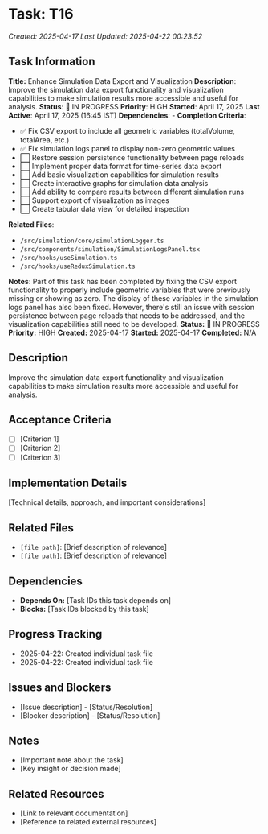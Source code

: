 # Task: T16
*Created: 2025-04-17*
*Last Updated: 2025-04-22 00:23:52*

## Task Information
**Title:** Enhance Simulation Data Export and Visualization
**Description**: Improve the simulation data export functionality and visualization capabilities to make simulation results more accessible and useful for analysis.
**Status**: 🔄 IN PROGRESS
**Priority**: HIGH
**Started**: April 17, 2025
**Last Active**: April 17, 2025 (16:45 IST)
**Dependencies**: -
**Completion Criteria**:
- ✅ Fix CSV export to include all geometric variables (totalVolume, totalArea, etc.)
- ✅ Fix simulation logs panel to display non-zero geometric values 
- ⬜ Restore session persistence functionality between page reloads
- ⬜ Implement proper data format for time-series data export
- ⬜ Add basic visualization capabilities for simulation results
- ⬜ Create interactive graphs for simulation data analysis
- ⬜ Add ability to compare results between different simulation runs
- ⬜ Support export of visualization as images
- ⬜ Create tabular data view for detailed inspection

**Related Files**:
- `/src/simulation/core/simulationLogger.ts`
- `/src/components/simulation/SimulationLogsPanel.tsx`
- `/src/hooks/useSimulation.ts`
- `/src/hooks/useReduxSimulation.ts`

**Notes**:
Part of this task has been completed by fixing the CSV export functionality to properly include geometric variables that were previously missing or showing as zero. The display of these variables in the simulation logs panel has also been fixed. However, there's still an issue with session persistence between page reloads that needs to be addressed, and the visualization capabilities still need to be developed.
**Status:** 🔄 IN PROGRESS
**Priority:** HIGH
**Created:** 2025-04-17
**Started:** 2025-04-17
**Completed:** N/A

## Description
Improve the simulation data export functionality and visualization capabilities to make simulation results more accessible and useful for analysis.

## Acceptance Criteria
- [ ] [Criterion 1]
- [ ] [Criterion 2]
- [ ] [Criterion 3]

## Implementation Details
[Technical details, approach, and important considerations]

## Related Files
- `[file path]`: [Brief description of relevance]
- `[file path]`: [Brief description of relevance]

## Dependencies
- **Depends On:** [Task IDs this task depends on]
- **Blocks:** [Task IDs blocked by this task]

## Progress Tracking
- 2025-04-22: Created individual task file
- 2025-04-22: Created individual task file

## Issues and Blockers
- [Issue description] - [Status/Resolution]
- [Blocker description] - [Status/Resolution]

## Notes
- [Important note about the task]
- [Key insight or decision made]

## Related Resources
- [Link to relevant documentation]
- [Reference to related external resources]